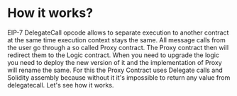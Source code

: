 # How it works?

EIP-7 DelegateCall opcode allows to separate execution to another contract at the same time execution context stays the same.
All message calls from the user go through a so called Proxy contract. The Proxy contract then will redirect them to the Logic contract. When you need to upgrade the logic you need to deploy the new version of it and the implementation of Proxy will rename the same.
For this the Proxy Contract uses Delegate calls and Solidity assembly because without it it's impossible to return any value from delegatecall.
Let's see how it works.